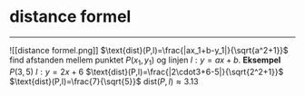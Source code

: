 # distance formel
---
![[distance formel.png]]
$\text{dist}(P,l)=\frac{|ax_1+b-y_1|}{\sqrt{a^2+1}}$
find afstanden mellem punktet $P(x_1,y_1)$ og linjen $l:y=ax+b$.
**Eksempel**
$P(3,5)$
$l:y=2x+6$
$\text{dist}(P,l)=\frac{|2\cdot3+6-5|}{\sqrt{2^2+1}}$
$\text{dist}(P,l)=\frac{7}{\sqrt{5}}$
$\text{dist}(P,l)\approx3.13$